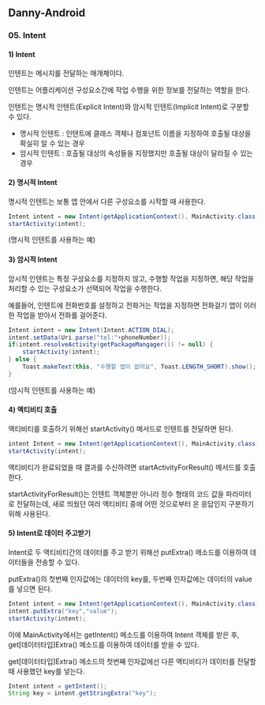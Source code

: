 ## Danny-Android

### 05. Intent

#### 1) Intent

인텐트는 메시지를 전달하는 매개체이다. 

인텐트는 어플리케이션 구성요소간에 작업 수행을 위한 정보를 전달하는 역할을 한다.

인텐트는 명시적 인텐트(Explicit Intent)와 암시적 인텐트(Implicit Intent)로 구분할 수 있다.

- 명시적 인텐트 : 인텐트에 클래스 객체나 컴포넌트 이름을 지정하여 호출될 대상을 확실히 알 수 있는 경우
- 암시적 인텐트 : 호출될 대상의 속성들을 지정했지만 호출될 대상이 달라질 수 있는 경우

#### 2) 명시적 Intent

명시적 인텐트는 보통 앱 안에서 다른 구성요소를 시작할 때 사용한다.

~~~java
Intent intent = new Intent(getApplicationContext(), MainActivity.class);
startActivity(intent);
~~~

(명시적 인텐트를 사용하는 예)

#### 3) 암시적 Intent

암시적 인텐트는 특정 구성요소를 지정하지 않고, 수행할 작업을 지정하면, 해당 작업을 처리할 수 있는 구성요소가 선택되어 작업을 수행한다.

예를들어, 인텐트에 전화번호를 설정하고 전화거는 작업을 지정하면 전화걸기 앱이 이러한 작업을 받아서 전화를 걸어준다.

~~~java
Intent intent = new Intent(Intent.ACTION_DIAL);
intent.setData(Uri.parse("tel:"+phoneNumber));
if(intent.resolveActivity(getPackageMangager()) != null) {
    startActivity(intent);
} else {
    Toast.makeText(this, "수행할 앱이 없어요", Toast.LENGTH_SHORT).show();
}
~~~

(암시적 인텐트를 사용하는 예)

#### 4) 액티비티 호출

액티비티를 호출하기 위해선 startActivity() 메서드로 인텐트를 전달하면 된다.

~~~java
intent Intent = new Intent(getApplicationContext(), MainActivity.class);
startActivity(intent);
~~~

액티비티가 완료되었을 때 결과를 수신하려면 startActivityForResult() 메서드를 호출한다.

startActivityForResult()는 인텐트 객체뿐만 아니라 정수 형태의 코드 값을 파라미터로 전달하는데, 새로 띄웠던 여러 액티비티 중에 어떤 것으로부터 온 응답인지 구분하기 위해 사용된다.

#### 5) Intent로 데이터 주고받기

Intent로 두 액티비티간의 데이터를 주고 받기 위해선 putExtra() 메소드를 이용하여 데이터들을 전송할 수 있다.

putExtra()의 첫번째 인자값에는 데이터의 key를, 두번째 인자값에는 데이터의 value를 넣으면 된다.

~~~java
Intent intent = new Intent(getApplicationContext(), MainActivity.class);
intent.putExtra("key","value");
startActivity(intent);
~~~

이에 MainActivity에서는 getIntent() 메소드를 이용하여 Intent 객체를 받은 후, get[데이터타입]Extra() 메소드를 이용하여 데이터를 받을 수 있다.

get[데이터타입]Extra() 메소드의 첫번째 인자값에선 다른 액티비티가 데이터를 전달할 때 사용했던 key를 넣는다.

~~~java
Intent intent = getIntent();
String key = intent.getStringExtra("key");
~~~

